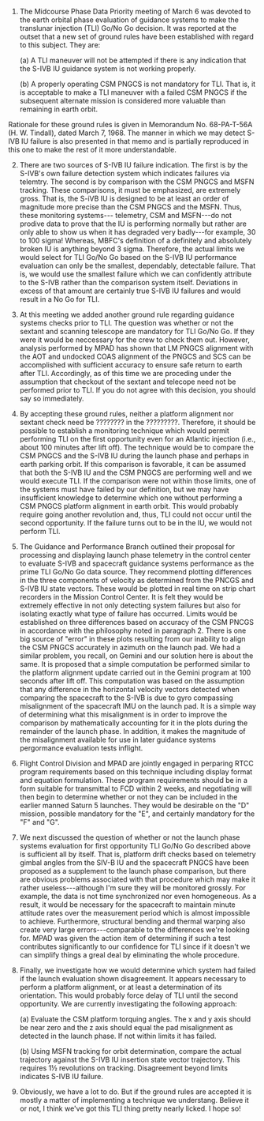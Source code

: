 ﻿---
layout: tindallgram
date: Mar 12, 1968
from: PA/Chief, Apollo Data Priority Coordination
serial: 68-PA-T-57A
subject: Sixth Midcourse Phase Mission Techniques meetings
---

1.  The Midcourse Phase Data Priority meeting of March 6 was devoted to
the earth orbital phase evaluation of guidance systems to make the translunar
injection (TLI) Go/No Go decision.  It was reported at the outset
that a new set of ground rules have been established with regard to this
subject.  They are:

    (a)  A TLI maneuver will not be attempted if there is any indication
that the S-IVB IU guidance system is not working properly.

    (b)  A properly operating CSM PNGCS is not mandatory for TLI.  That
is, it is acceptable to make a TLI maneuver with a failed CSM PNGCS if
the subsequent alternate mission is considered more valuable than remaining
in earth orbit.

Rationale for these ground rules is given in Memorandum No. 68-PA-T-56A
(H. W. Tindall), dated March 7, 1968.  The manner in which we may detect
S-IVB IU failure is also presented in that memo and is partially reproduced
in this one to make the rest of it more understandable.

2.  There are two sources of S-IVB IU failure indication.  The first is by
the S-IVB's own failure detection system which indicates failures via
telemtry.  The second is by comparison with the CSM PNGCS and MSFN tracking.
These comparisons, it must be emphasized, are extremely gross.  That
is, the S-iVB IU is designed to be at least an order of magnitude more
precise than the CSM PNGCS and the MSFN.  Thus, these monitoring systems---
telemetry, CSM and MSFN---do not prodive data to prove that the IU is
performing normally but rather are only able to show us when it has
degraded very badly---for example, 30 to 100 sigma! Whereas, MBFC's
definition of a definitely and absolutely broken IU is anything beyond
3 sigma.  Therefore, the actual limits we would select for TLI Go/No Go
based on the S-IVB IU performance evaluation can only be the smallest,
dependably, detectable failure.  That is, we would use the smallest
failure which we can confidently attribute to the S-IVB rather than the
comparison system itself.  Deviations in excess of that amount are
certainly true S-IVB IU failures and would result in a No Go for TLI.

3.  At this meeting we added another ground rule regarding guidance systems
checks prior to TLI.  The question was whether or not the sextant and scanning
telescope are mandatory for TLI Go/No Go.  If they were it would be neccessary
for the crew to check them out.  However, analysis performed by MPAD has shown
that LM PNGCS alignment with the AOT and undocked COAS alignment of the PNGCS
and SCS can be accomplished with sufficient accuracy to ensure safe return to
earth after TLI.  Accordingly, as of this time we are proceding under the
assumption that checkout of the sextant and telecope need not be performed
prior to TLI.  If you do not agree with this decision, you should say so
immediately.
                        
4.  By accepting these ground rules, neither a platform alignment nor sextant
check need be ???????? in the ?????????.  Therefore, it should be possible
to establish a monitoring technique which would permit performing TLI on
the first opportunity even for an Atlantic injection (i.e., about 100 minutes
after lift off).  The technique would be to compare the CSM PNGCS and the
S-IVB IU during the launch phase and perhaps in earth parking orbit.  If
this comparison is favorable, it can be assumed that both the S-IVB IU and
the CSM PNGCS are performing well and we would execute TLI.  If the comparison
were not within those limits, one of the systems must have failed by our
definition, but we may have insufficient knowledge to determine which one
without performing a CSM PNGCS platform alignment in earth orbit.  This would
probably require going another revolution and, thus, TLI could not occur until
the second opportunity.  If the failure turns out to be in the IU, we would
not perform TLI.
			  
5.  The Guidance and Performance Branch outlined their proposal for processing
and displaying launch phase telemetry in the control center to evaluate S-IVB
and spacecraft guidance systems performance as the prime TLI Go/No Go data
source.  They recommend plotting differences in the three components of
velocity as determined from the PNCGS and S-IVB IU state vectors.  These
would be plotted in real time on strip chart recorders in the Mission Control
Center.  It is felt they would be extremely effective in not only detecting
system failures but also for isolating exactly what type of failure has
occurred.  Limits would be established on three differences based on accuracy
of the CSM PNCGS in accordance with the philosophy noted in paragraph 2.
There is one big source of "error" in these plots resulting from our inability
to align the CSM PNGCS accurately in azimuth on the launch pad.  We had a
similar problem, you recall, on Gemini and our solution here is about the
same.  It is proposed that a simple computation be performed similar to the
platform alignment update carried out in the Gemini program at 100 seconds
after lift off.  This computation was based on the assumption that any
difference in the horizontal velocity vectors detected when comparing the
spacecraft to the S-IVB is due to gyro compassing misalignment of the spacecraft
IMU on the launch pad.  It is a simple way of determining what this
misalignment is in order to improve the comparison by mathematically accounting
for it in the plots during the remainder of the launch phase.  In addition, it
makes the magnitude of the misalignment available for use in later guidance
systems pergormance evaluation tests inflight.

6.  Flight Control Division and MPAD are jointly engaged in perparing RTCC
program requirements based on this technique including display format and
equation formulation.  These program requirements should be in a form
suitable for transmittal to FCD within 2 weeks, and negotiating will then
begin to determine whether or not they can be included in the earlier
manned Saturn 5 launches.  They would be desirable on the "D" mission,
possible mandatory for the "E", and certainly mandatory for the "F" and "G".

7.  We next discussed the question of whether or not the launch phase systems
evaluation for first opportunity TLI Go/No Go described above is sufficient
all by itself.  That is, platform drift checks based on telemetry gimbal
angles from the SIV-B IU and the spacecraft PNGCS have been proposed as a
supplement to the launch phase comparison, but there are obvious problems
associated with that procedure which may make it rather useless---although
I'm sure they will be monitored grossly.  For example, the data is not
time synchronized nor even homogeneous.  As a result, it would be necessary
for the spacecraft to maintain minute attitude rates over the measurement
period which is almost impossible to achieve.  Furthermore, structural
bending and thermal warping also create very large errors---comparable to
the differences we're looking for.  MPAD was given the action item of
determining if such a test contributes significantly to our confidence
for TLI since if it doesn't we can simplify things a greal deal by
eliminating the whole procedure.

8. Finally, we investigate how we would determine which system had failed
if the launch evaluation shown disagreement.  It appears necessary to perform
a platform alignment, or at least a determination of its orientation.  This
would probably force delay of TLI until the second opportunity.  We are
currently investigating the following approach:

    (a)  Evaluate the CSM platform torquing angles.  The x and y axis should
be near zero and the z axis should equal the pad misalignment as detected
in the launch phase.  If not within limits it has failed.

    (b)  Using MSFN tracking for orbit determination, compare the actual
trajectory against the S-IVB IU insertion state vector trajectory.  This
requires 1½ revolutions on tracking.  Disagreement beyond limits indicates
S-IVB IU failure.

9.  Obviously, we have a lot to do.  But if the ground rules are accepted
it is mostly a matter of implementing a technique we understang.  Believe
it or not, I think we've got this TLI thing pretty nearly licked.  I hope so!
